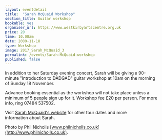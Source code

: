 ```yaml
---
layout: eventdetail
title:  "Sarah McQuaid Workshop"
section_title: Guitar workshop
bookable: yes
organiser_url: https://www.westkirbyartscentre.org.uk
price: 20
time: 10.00am
date: 2000-11-18
type: Workshop
image: 2017_Sarah_McQuaid_3
permalink: /events/Sarah-McQuaid-workshop
published: false
---
```


In addition to her Saturday evening concert, Sarah will be giving a 90-minute "Introduction to DADGAD" guitar workshop at 10am on the morning of Sunday 18 November.

Advance booking essential as the workshop will not take place unless a minimum of 5 people sign up for it. Workshop fee £20 per person. For more info, ring 07484 537502. 

Visit [Sarah McQuaid's website](http://www.sarahmcquaid.com) for other tour dates and more information about Sarah.

Photo by Phil Nicholls [www.philnicholls.co.uk](http://www.philnicholls.co.uk).
